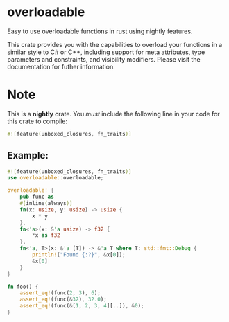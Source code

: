 # overloadable

Easy to use overloadable functions in rust using nightly features.

This crate provides you with the capabilities to overload your functions in a similar style to C# or C++, including support for meta attributes, type parameters and constraints, and visibility modifiers. 
Please visit the documentation for futher information. 

# Note
This is a **nightly** crate. You _must_ include the following line in your code for this crate to compile:
```rust
#![feature(unboxed_closures, fn_traits)]
```

## Example:

```rust
#![feature(unboxed_closures, fn_traits)]
use overloadable::overloadable;

overloadable! {
    pub func as
    #[inline(always)]
    fn(x: usize, y: usize) -> usize {
        x * y
    },
    fn<'a>(x: &'a usize) -> f32 {
        *x as f32
    },
    fn<'a, T>(x: &'a [T]) -> &'a T where T: std::fmt::Debug {
        println!("Found {:?}", &x[0]);
        &x[0]
    }
}

fn foo() {
    assert_eq!(func(2, 3), 6);
    assert_eq!(func(&32), 32.0);
    assert_eq!(func(&[1, 2, 3, 4][..]), &0);
}
```
